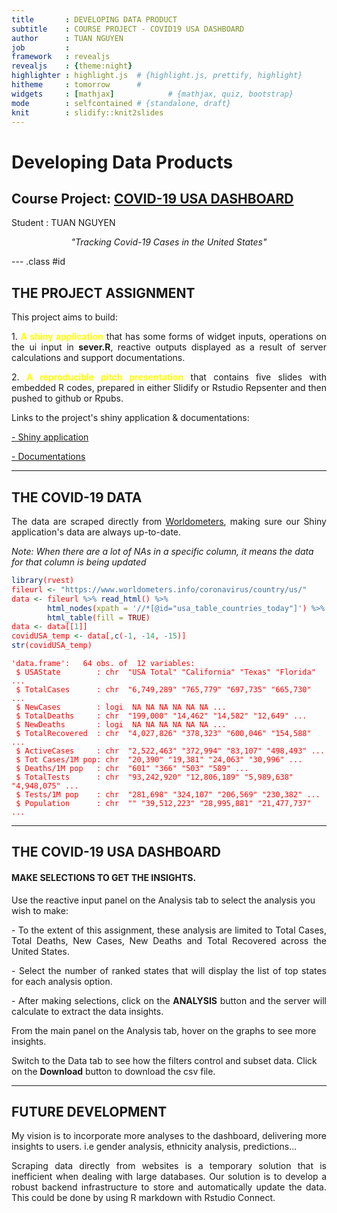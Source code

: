 ```yaml
---
title       : DEVELOPING DATA PRODUCT
subtitle    : COURSE PROJECT - COVID19 USA DASHBOARD
author      : TUAN NGUYEN
job         : 
framework   : revealjs        
revealjs    : {theme:night}
highlighter : highlight.js  # {highlight.js, prettify, highlight}
hitheme     : tomorrow      # 
widgets     : [mathjax]            # {mathjax, quiz, bootstrap}
mode        : selfcontained # {standalone, draft}
knit        : slidify::knit2slides
---
```

<style>
.reveal h1 {
    font-size: 2em;
    // color: #0000b3;
    padding-bottom: 10px;
    font-family: 'Permanent Marker', Impact, sans-serif;
}

.reveal h2 {
    font-size: 1.2em;
    color: ##ffa500;
    padding-bottom: 10px;
    font-family: 'Permanent Marker', Impact, sans-serif;
}


.reveal p, .reveal em {
    padding-bottom: 10px;
    width: 960px;
    font-family: 'Open Sans', Verdana, sans-serif;
}

.reveal p {
    font-size: .75em;
}

.reveal small {
    width: 500px;
}

.reveal .slides {
    text-align: left;
}

.reveal .roll {
    vertical-align: text-bottom;
}

code {
    color: red;
}

.reveal pre code { 
     height: 250px;
}

.reveal .tab {
margin-left: 40px;
}

</style>
## <h1>Developing Data Products</h1>
<h2>Course Project: <a href="https://nguyenlehoangtuan.shinyapps.io/covid/">COVID-19 USA DASHBOARD</a></h2>

Student : TUAN NGUYEN
<p><center>
<em>&quot;Tracking Covid-19 Cases in the United States&quot;</em>
</center></p>

--- .class #id 

## THE PROJECT ASSIGNMENT

This project aims to build:  
<p align = "justify"; class = "tab">1. <a style="color:yellow;"><b>A shiny application</b></a> that has some forms of widget inputs, operations on the ui input in <b>sever.R</b>, reactive outputs displayed as a result of server calculations and support documentations.</p>
<p align = "justify"; class = "tab">2. <a style="color:yellow;"><b>A reproducible pitch presentation</b></a> that contains five slides with embedded R codes, prepared in either Slidify or Rstudio Repsenter and then pushed to github or Rpubs.</p>

<p > Links to the project's shiny application & documentations:
<p class = "tab"><a href="https://nguyenlehoangtuan.shinyapps.io/covid/">- Shiny application</a></p> 
<p class = "tab"><a href="https://github.com/tlnguy05/developing_data_product/tree/gh-pages/covid">- Documentations</a></p>   

--------------------------------------------------------------------------------
## THE COVID-19 DATA
<p align = "justify">The data are scraped directly from <a href="www.worldometers.info/coronavirus/country/us/">Worldometers</a>, making sure our Shiny application's data are always up-to-date.</p>
<em align = "justify">Note: When there are a lot of NAs in a specific column, it means the data for that column is being updated</em>

```r
library(rvest)
fileurl <- "https://www.worldometers.info/coronavirus/country/us/"
data <- fileurl %>% read_html() %>% 
        html_nodes(xpath = '//*[@id="usa_table_countries_today"]') %>%
        html_table(fill = TRUE)
data <- data[[1]]
covidUSA_temp <- data[,c(-1, -14, -15)]
str(covidUSA_temp)
```

```
'data.frame':	64 obs. of  12 variables:
 $ USAState        : chr  "USA Total" "California" "Texas" "Florida" ...
 $ TotalCases      : chr  "6,749,289" "765,779" "697,735" "665,730" ...
 $ NewCases        : logi  NA NA NA NA NA NA ...
 $ TotalDeaths     : chr  "199,000" "14,462" "14,582" "12,649" ...
 $ NewDeaths       : logi  NA NA NA NA NA NA ...
 $ TotalRecovered  : chr  "4,027,826" "378,323" "600,046" "154,588" ...
 $ ActiveCases     : chr  "2,522,463" "372,994" "83,107" "498,493" ...
 $ Tot Cases/1M pop: chr  "20,390" "19,381" "24,063" "30,996" ...
 $ Deaths/1M pop   : chr  "601" "366" "503" "589" ...
 $ TotalTests      : chr  "93,242,920" "12,806,189" "5,989,638" "4,948,075" ...
 $ Tests/1M pop    : chr  "281,698" "324,107" "206,569" "230,382" ...
 $ Population      : chr  "" "39,512,223" "28,995,881" "21,477,737" ...
```

--------------------------------------------------------------------------------
## THE COVID-19 USA DASHBOARD
<h4> MAKE SELECTIONS TO GET THE INSIGHTS.</h4>
<p>Use the reactive input panel on the Analysis tab to select the analysis you wish to make:</p>
<p align = "justify"; class = "tab">- To the extent of this assignment, these analysis are limited to Total Cases, Total Deaths, New Cases, New Deaths and Total Recovered across the United States.</p>
<p align = "justify"; class = "tab">- Select the number of ranked states that will display the list of top states for each analysis option.</p>
<p align = "justify"; class = "tab">- After making selections, click on the <b>ANALYSIS</b> button and the server will calculate to extract the data insights.</p>  
<p >From the main panel on the Analysis tab, hover on the graphs to see more insights.</p>  
<p >Switch to the Data tab to see how the filters control and subset data. Click on the <b>Download</b> button to download the csv file. </p>  

--------------------------------------------------------------------------------
## FUTURE DEVELOPMENT
<p align = "justify">My vision is to incorporate more analyses to the dashboard, delivering more insights to users. i.e gender analysis, ethnicity analysis, predictions... </p>
<p align = "justify">Scraping data directly from websites is a temporary solution that is inefficient when dealing with large databases. Our solution is to develop a robust backend infrastructure to store and automatically update the data. This could be done by using R markdown with Rstudio Connect.</p>







